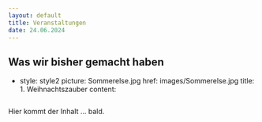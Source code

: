 ```yaml
---
layout: default
title: Veranstaltungen
date: 24.06.2024
---
```


## Was wir bisher gemacht haben

 -  style: style2
    picture: Sommerelse.jpg
    href: images/Sommerelse.jpg
    title: 1. Weihnachtszauber
    content: 


<span class="image main"><img src="Sommerwolf.jpg" alt="" /></span>

Hier kommt der Inhalt ... bald.
